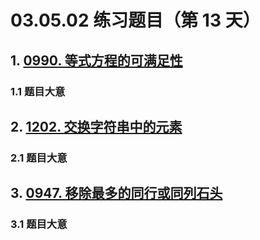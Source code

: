 # 03.05.02 练习题目（第 13 天）

## 1. [0990. 等式方程的可满足性](https://leetcode.cn/problems/satisfiability-of-equality-equations/)

### 1.1 题目大意



## 2. [1202. 交换字符串中的元素](https://leetcode.cn/problems/smallest-string-with-swaps/)

### 2.1 题目大意



## 3. [0947. 移除最多的同行或同列石头](https://leetcode.cn/problems/most-stones-removed-with-same-row-or-column/)

### 3.1 题目大意

